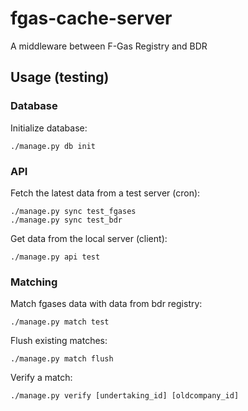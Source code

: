fgas-cache-server
=================

A middleware between F-Gas Registry and BDR


Usage (testing)
---------------

### Database

Initialize database:

    ./manage.py db init

### API

Fetch the latest data from a test server (cron):

    ./manage.py sync test_fgases
    ./manage.py sync test_bdr

Get data from the local server (client):

    ./manage.py api test


### Matching

Match fgases data with data from bdr registry:

    ./manage.py match test

Flush existing matches:

    ./manage.py match flush

Verify a match:

    ./manage.py verify [undertaking_id] [oldcompany_id]
